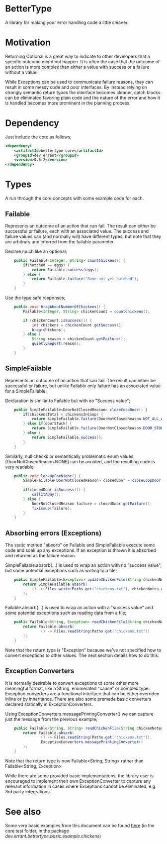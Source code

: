# BetterType
A library for making your error handling code a little cleaner.

# Motivation
Returning Optional<String> is a great way to indicate to other developers that a specific outcome might not happen. 
It is often the case that the outcome of an action is more complex than either a value with success or a failure without
a value.

While Exceptions can be used to communicate failure reasons, they can result in some messy code and poor interfaces. By
instead relying on strongly semantic return types the interface becomes cleaner, catch blocks can be eliminated favoring
plain code and the nature of the error and how it is handled becomes more prominent in the planning process. 

# Dependency
Just include the core as follows;
```xml
<dependency>
    <artifactId>bettertype-core</artifactId>
    <groupId>dev.errant</groupId>
    <version>0.5.2</version>
</dependency>
```

# Types
A run through the core concepts with some example code for each.

## Failable
Represents an outcome of an action that can fail. The result can either be successful or failure, each with an 
associated value. The success and failure values can (and normally will) have different types, but note that they are 
arbitrary and inferred from the failable parameter.

Declare much like an optional;
```java
    public Failable<Integer, String> countChickens() {
        if(hatched == eggs) {
            return Failable.success(eggs);
        } else {
            return Failable.failure("Some not yet hatched");
        }
    }
```

Use the type safe responses;
```java
    public void bragAboutNumberOfChickens() {
        Failable<Integer, String> chickenCount = countChickens();

        if (chickenCount.isSuccess()) {
            int chickens = chickenCount.getSuccess();
            brag(chickens);
        } else {
            String reason = chickenCount.getFailure();
            quietlyReport(reason);
        }
    }
```

## SimpleFailable
Represents an outcome of an action that can fail. The result can either be successful or failure, but unlike Failable only
 failure has an associated value for a SimpleFailable.

Declaration is similar to Failable but with no "Success value"; 
```java
    public SimpleFailable<DoorNotClosedReason> closeCoopDoor() {
        if(chickensTotal < chickensInCoop) {
            return SimpleFailable.failure(DoorNotClosedReason.NOT_ALL_ACCOUNTED_FOR);
        } else if(doorStuck) {
            return SimpleFailable.failure(DoorNotClosedReason.DOOR_STUCK);
        } else {
            return SimpleFailable.success();
        }
    }
```

Similarly, null checks or semantically problematic enum values (DoorNotClosedReason.NONE) can be avoided, and the 
resulting code is very readable; 
```java
    public void lockUpForNight() {
        SimpleFailable<DoorNotClosedReason> closedDoor = closeCoopDoor();
        
        if(closedDoor.isSuccess()) {
            callItADay();
        } else {
            DoorNotClosedReason failure = closedDoor.getFailure();
            fixIssue(failure);
        }
    }
```

## Absorbing errors (Exceptions)
The static method "absorb" on Failable and SimpleFailable execute some code and soak up any exceptions. If an exception 
is thrown it is absorbed and returned as the failure reason.

SimpleFailable.absorb(...) is used to wrap an action with no "success value", but some potential exceptions such as 
writing to a file;
```java
    public SimpleFailable<Exception> updateChickenFile(String chickenNotes) {
        return SimpleFailable.absorb(
            () -> Files.write(Paths.get("chickens.txt"), chickenNotes.getBytes(), StandardOpenOption.APPEND)
        );
    }
```

Failable.absorb(...) is used to wrap an action with a "success value" and some potential exceptions such as 
reading data from a file;
```java
    public Failable<String, Exception> readChickenFile(String chickenNotes) {
        return Failable.absorb(
                () -> Files.readString(Paths.get("chickens.txt"))
        );
    }
```

Note that the return type is "Exception" because we've not specified how to convert exceptions to other values. 
The next section details how to do this. 

## Exception Converters
It is normally desirable to convert exceptions to some other more meaningful format, like a String, enumerated "cause" 
or complex type. Exception converters are a functional interface that can be either overriden inline or by inheritance.
There are also some premade basic converters declared statically in ExceptionConverters.

Using ExceptionConverters.messagePrintingConverter() we can capture just the message from the previous example;
```java
    public Failable<String, String> readChickenFile(String chickenNotes) {
        return Failable.absorb(
                () -> Files.readString(Paths.get("chickens.txt")),
                ExceptionConverters.messagePrintingConverter()
        );
    }
```
Note that the return type is now Failable<String, String> rather than Failable<String, Exception>

While there are some provided basic implementations, the library user is encouraged to implement their own 
ExceptionConverter to capture any relevant information in cases where Exceptions cannot be eliminated, e.g. 3rd party 
integrations.

# See also
Some very basic examples from this document can be found [here](https://github.com/ununbium/bettertype/tree/master/core/src/test/java/dev/errant/bettertype/basic/example/chickens) (in the core test folder, in the package *dev.errant.bettertype.basic.example.chickens*)
